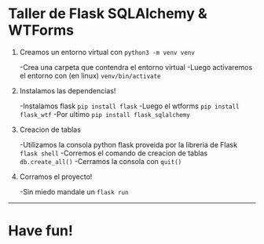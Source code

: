 # Taller de Flask SQLAlchemy & WTForms

1. Creamos un entorno virtual con `python3 -m venv venv`

   -Crea una carpeta que contendra el entorno virtual
   -Luego activaremos el entorno con (en linux) `venv/bin/activate`

2. Instalamos las dependencias!

   -Instalamos flask `pip install flask`
   -Luego el wtforms `pip install flask_wtf`
   -Por ultimo `pip install flask_sqlalchemy`

3. Creacion de tablas

   -Utilizamos la consola python flask proveida por la libreria de Flask `flask shell`
   -Corremos el comando de creacion de tablas `db.create_all()`
   -Cerramos la consola con `quit()`

4. Corramos el proyecto!

   -Sin miedo mandale un `flask run`
   
---
# Have fun!
